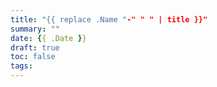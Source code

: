 ```yaml
---
title: "{{ replace .Name "-" " " | title }}"
summary: ""
date: {{ .Date }}
draft: true
toc: false
tags:
---
```

